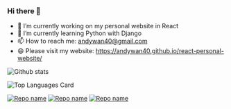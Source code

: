### Hi there 👋
- 🔭 I’m currently working on my personal website in React
- 🌱 I’m currently learning Python with Django
- 📫 How to reach me: andywan40@gmail.com
- 😄 Please visit my website: https://andywan40.github.io/react-personal-website/

![Github stats](https://github-readme-stats.vercel.app/api?username=andywan40&theme=highcontrast&show_icons=true&count_private=true)

![Top Languages Card](https://github-readme-stats.vercel.app/api/top-langs/?username=andywan40&layout=compact)

[![Repo name](https://github-readme-stats.vercel.app/api/pin/?username=andywan40&repo=WannaBuy&show_owner=true)](https://github.com/andywan40/WannaBuy)
[![Repo name](https://github-readme-stats.vercel.app/api/pin/?username=andywan40&repo=react-personal-website&show_owner=true)](https://github.com/andywan40/react-personal-website)
[![Repo name](https://github-readme-stats.vercel.app/api/pin/?username=andywan40&repo=react-personal-website-backend&show_owner=true)](https://github.com/andywan40/react-personal-website-backend)
<!--
**andywan40/andywan40** is a ✨ _special_ ✨ repository because its `README.md` (this file) appears on your GitHub profile.

Here are some ideas to get you started:

- 🔭 I’m currently working on ...
- 🌱 I’m currently learning ...
- 👯 I’m looking to collaborate on ...
- 🤔 I’m looking for help with ...
- 💬 Ask me about ...
- 📫 How to reach me: ...
- 😄 Pronouns: ...
- ⚡ Fun fact: ...
-->
